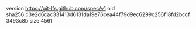 version https://git-lfs.github.com/spec/v1
oid sha256:c3e2d6cac331413d6131da19e76cea44f79d9ec6299c256f18fd2bccf3493c8b
size 4561
